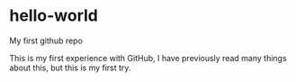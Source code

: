 # hello-world
My first github repo

This is my first experience with GitHub, I have previously read many things about this, but this is my first try.

